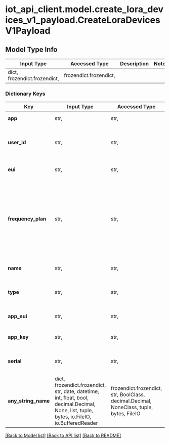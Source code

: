 # iot_api_client.model.create_lora_devices_v1_payload.CreateLoraDevicesV1Payload

## Model Type Info
Input Type | Accessed Type | Description | Notes
------------ | ------------- | ------------- | -------------
dict, frozendict.frozendict,  | frozendict.frozendict,  |  | 

### Dictionary Keys
Key | Input Type | Accessed Type | Description | Notes
------------ | ------------- | ------------- | ------------- | -------------
**app** | str,  | str,  | The app name | 
**user_id** | str,  | str,  | The id of the user. Can be the special string &#x27;me&#x27; | 
**eui** | str,  | str,  | The eui of the lora device | 
**frequency_plan** | str,  | str,  | The frequency plan required by your country  | must be one of ["EU_863_870_TTN", "US_902_928_FSB_2", "EU_433", "AU_915_928_FSB_2", "CN_470_510_FSB_11", "AS_920_923", "AS_920_923_TTN_AU", "AS_923_925", "AS_923_925_TTN_AU", "KR_920_923_TTN", "IN_865_867", ] 
**name** | str,  | str,  | A common name for the device | 
**type** | str,  | str,  | The type of device | must be one of ["lora-device", "mkrwan1300", "mkrwan1310", ] 
**app_eui** | str,  | str,  | The app eui of the lora device | [optional] 
**app_key** | str,  | str,  | The app key of the lora device | [optional] 
**serial** | str,  | str,  | The optional serial number | [optional] 
**any_string_name** | dict, frozendict.frozendict, str, date, datetime, int, float, bool, decimal.Decimal, None, list, tuple, bytes, io.FileIO, io.BufferedReader | frozendict.frozendict, str, BoolClass, decimal.Decimal, NoneClass, tuple, bytes, FileIO | any string name can be used but the value must be the correct type | [optional]

[[Back to Model list]](../../README.md#documentation-for-models) [[Back to API list]](../../README.md#documentation-for-api-endpoints) [[Back to README]](../../README.md)

